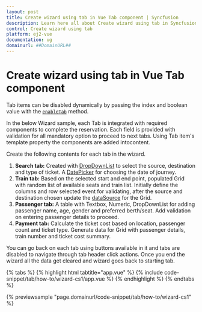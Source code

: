 ```yaml
---
layout: post
title: Create wizard using tab in Vue Tab component | Syncfusion
description: Learn here all about Create wizard using tab in Syncfusion Vue Tab component of Syncfusion Essential JS 2 and more.
control: Create wizard using tab 
platform: ej2-vue
documentation: ug
domainurl: ##DomainURL##
---
```


# Create wizard using tab in Vue Tab component

Tab items can be disabled dynamically by passing the index and boolean value with the [`enableTab`](https://ej2.syncfusion.com/vue/documentation/api/tab#enabletab) method.

In the below Wizard sample, each Tab is integrated with required components to complete the reservation. Each field is provided with validation
for all mandatory option to proceed to next tabs. Using Tab item's template property the components are added intocontent.

Create the following contents for each tab in the wizard.
1. **Search tab:**
   Created with [DropDownList](../../../drop-down-list/data-binding/) to select the source, destination and type of ticket. A [DatePicker](../../../datepicker/getting-started/) for choosing the date of journey.
2. **Train tab:**
   Based on the selected start and end point, populated Grid with random list of available seats and train list. Initially define the columns
   and row selected event for validating, after the source and destination chosen update the [dataSource](https://ej2.syncfusion.com/vue/documentation/api/grid/#datasource)
   for the Grid.
3. **Passenger tab:**
   A table with Textbox, Numeric, DropDownList for adding passenger name, age, gender and preferred berth/seat. Add validation on entering
   passenger details to proceed.
4. **Payment tab:**
   Calculate the ticket cost based on location, passenger count and ticket type. Generate data for Grid with passenger details, train number
   and ticket cost summary.

You can go back on each tab using buttons available in it and tabs are disabled to navigate through tab header click actions. Once you end
the wizard all the data get cleared and wizard goes back to starting tab.

{% tabs %}
{% highlight html tabtitle="app.vue" %}
{% include code-snippet/tab/how-to/wizard-cs1/app.vue %}
{% endhighlight %}
{% endtabs %}
        
{% previewsample "page.domainurl/code-snippet/tab/how-to/wizard-cs1" %}
